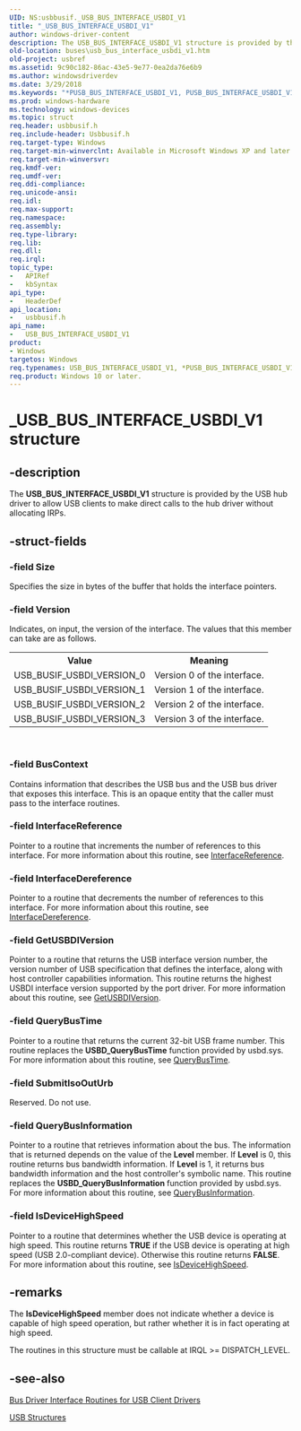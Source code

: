 ```yaml
---
UID: NS:usbbusif._USB_BUS_INTERFACE_USBDI_V1
title: "_USB_BUS_INTERFACE_USBDI_V1"
author: windows-driver-content
description: The USB_BUS_INTERFACE_USBDI_V1 structure is provided by the USB hub driver to allow USB clients to make direct calls to the hub driver without allocating IRPs.
old-location: buses\usb_bus_interface_usbdi_v1.htm
old-project: usbref
ms.assetid: 9c90c182-86ac-43e5-9e77-0ea2da76e6b9
ms.author: windowsdriverdev
ms.date: 3/29/2018
ms.keywords: "*PUSB_BUS_INTERFACE_USBDI_V1, PUSB_BUS_INTERFACE_USBDI_V1, PUSB_BUS_INTERFACE_USBDI_V1 structure pointer [Buses], USB_BUS_INTERFACE_USBDI_V1, USB_BUS_INTERFACE_USBDI_V1 structure [Buses], _USB_BUS_INTERFACE_USBDI_V1, buses.usb_bus_interface_usbdi_v1, usbbusif/PUSB_BUS_INTERFACE_USBDI_V1, usbbusif/USB_BUS_INTERFACE_USBDI_V1, usbinterKR_baeecc46-78ee-409a-9017-b6e74b3340e0.xml"
ms.prod: windows-hardware
ms.technology: windows-devices
ms.topic: struct
req.header: usbbusif.h
req.include-header: Usbbusif.h
req.target-type: Windows
req.target-min-winverclnt: Available in Microsoft Windows XP and later operating systems.
req.target-min-winversvr: 
req.kmdf-ver: 
req.umdf-ver: 
req.ddi-compliance: 
req.unicode-ansi: 
req.idl: 
req.max-support: 
req.namespace: 
req.assembly: 
req.type-library: 
req.lib: 
req.dll: 
req.irql: 
topic_type:
-	APIRef
-	kbSyntax
api_type:
-	HeaderDef
api_location:
-	usbbusif.h
api_name:
-	USB_BUS_INTERFACE_USBDI_V1
product:
- Windows
targetos: Windows
req.typenames: USB_BUS_INTERFACE_USBDI_V1, *PUSB_BUS_INTERFACE_USBDI_V1
req.product: Windows 10 or later.
---
```


# _USB_BUS_INTERFACE_USBDI_V1 structure


## -description


The <b>USB_BUS_INTERFACE_USBDI_V1</b> structure is provided by the USB hub driver to allow USB clients to make direct calls to the hub driver without allocating IRPs. 


## -struct-fields




### -field Size

Specifies the size in bytes of the buffer that holds the interface pointers. 


### -field Version

Indicates, on input, the version of the interface. The values that this member can take are as follows.

<table>
<tr>
<th>Value</th>
<th>Meaning</th>
</tr>
<tr>
<td>
USB_BUSIF_USBDI_VERSION_0

</td>
<td>
Version 0 of the interface.

</td>
</tr>
<tr>
<td>
USB_BUSIF_USBDI_VERSION_1

</td>
<td>
Version 1 of the interface.

</td>
</tr>
<tr>
<td>
USB_BUSIF_USBDI_VERSION_2

</td>
<td>
Version 2 of the interface.

</td>
</tr>
<tr>
<td>
USB_BUSIF_USBDI_VERSION_3

</td>
<td>
Version 3 of the interface.

</td>
</tr>
</table>
 


### -field BusContext

Contains information that describes the USB bus and the USB bus driver that exposes this interface. This is an opaque entity that the caller must pass to the interface routines. 


### -field InterfaceReference

Pointer to a routine that increments the number of references to this interface. For more information about this routine, see <a href="https://msdn.microsoft.com/library/windows/hardware/ff547833">InterfaceReference</a>. 


### -field InterfaceDereference

Pointer to a routine that decrements the number of references to this interface. For more information about this routine, see <a href="https://msdn.microsoft.com/library/windows/hardware/ff547829">InterfaceDereference</a>. 


### -field GetUSBDIVersion

Pointer to a routine that returns the USB interface version number, the version number of USB specification that defines the interface, along with host controller capabilities information. This routine returns the highest USBDI interface version supported by the port driver. For more information about this routine, see <a href="https://msdn.microsoft.com/05a22049-5165-41a3-aa6f-134c5d1b6c15">GetUSBDIVersion</a>. 


### -field QueryBusTime

Pointer to a routine that returns the current 32-bit USB frame number. This routine replaces the <b>USBD_QueryBusTime</b> function provided by usbd.sys. For more information about this routine, see <a href="https://msdn.microsoft.com/6a0a1953-070d-4335-a906-4ca3fe8a04e1">QueryBusTime</a>. 


### -field SubmitIsoOutUrb

Reserved. Do not use.


### -field QueryBusInformation

Pointer to a routine that retrieves information about the bus. The information that is returned depends on the value of the <b>Level </b>member. If <b>Level</b> is 0, this routine returns bus bandwidth information. If <b>Level</b> is 1, it returns bus bandwidth information and the host controller's symbolic name. This routine replaces the <b>USBD_QueryBusInformation</b> function provided by usbd.sys. For more information about this routine, see <a href="https://msdn.microsoft.com/cc03ae88-89ba-44ff-bfe7-6255f2a2ec5c">QueryBusInformation</a>. 


### -field IsDeviceHighSpeed

Pointer to a routine that determines whether the USB device is operating at high speed. This routine returns <b>TRUE</b> if the USB device is operating at high speed (USB 2.0-compliant device). Otherwise this routine returns <b>FALSE</b>. For more information about this routine, see <a href="https://msdn.microsoft.com/36e0041d-700f-44db-84b6-3745026cb6f7">IsDeviceHighSpeed</a>. 


## -remarks



The <b>IsDeviceHighSpeed</b> member does not indicate whether a device is capable of high speed operation, but rather whether it is in fact operating at high speed. 

The routines in this structure must be callable at IRQL &gt;= DISPATCH_LEVEL. 




## -see-also




<a href="https://msdn.microsoft.com/1b571ee0-d47f-40b6-8beb-d57b49ae3ac8">Bus Driver Interface Routines for USB Client Drivers</a>



<a href="https://msdn.microsoft.com/library/windows/hardware/ff540160">USB Structures</a>
 

 

